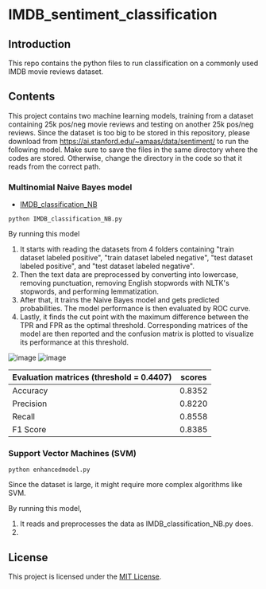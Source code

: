 # IMDB_sentiment_classification

## Introduction

This repo contains the python files to run classification on a commonly used IMDB movie reviews dataset.

## Contents

This project contains two machine learning models, training from a dataset containing 25k pos/neg movie reviews and testing on another 25k pos/neg reviews. Since the dataset is too big to be stored in this repository, please download from https://ai.stanford.edu/~amaas/data/sentiment/ to run the following model. Make sure to save the files in the same directory where the codes are stored. Otherwise, change the directory in the code so that it reads from the correct path.

### Multinomial Naive Bayes model

- [IMDB_classification_NB](IMDB_classification_NB.py)

```
python IMDB_classification_NB.py
```

By running this model
1. It starts with reading the datasets from 4 folders containing "train dataset labeled positive", "train dataset labeled negative", "test dataset labeled positive", and "test dataset labeled negative".
2. Then the text data are preprocessed by converting into lowercase, removing punctuation, removing English stopwords with NLTK's stopwords, and performing lemmatization.
3. After that, it trains the Naive Bayes model and gets predicted probabilities. The model performance is then evaluated by ROC curve.
4. Lastly, it finds the cut point with the maximum difference between the TPR and FPR as the optimal threshold. Corresponding matrices of the model are then reported and the confusion matrix is plotted to visualize its performance at this threshold.

![image](https://github.com/cyfangus/IMDB_sentiment_classification/assets/123187295/cb21d6fa-3cb4-4c3f-b9cc-e56cceea658d)
![image](https://github.com/cyfangus/IMDB_sentiment_classification/assets/123187295/a03f0a89-6919-4e55-a9e5-58d3cdc53996)

| Evaluation matrices (threshold = 0.4407)  | scores |
| --- | --- |
| Accuracy | 0.8352 |
| Precision | 0.8220 |
| Recall | 0.8558 |
| F1 Score | 0.8385 |

### Support Vector Machines (SVM)

```
python enhancedmodel.py
```

Since the dataset is large, it might require more complex algorithms like SVM.

By running this model,
1. It reads and preprocesses the data as IMDB_classification_NB.py does.
2. 


## License
This project is licensed under the [MIT License](LICENSE).

